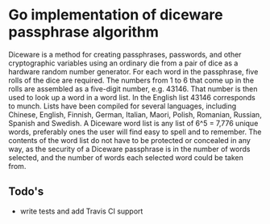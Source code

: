 # Go implementation of diceware passphrase algorithm

Diceware is a method for creating passphrases, passwords, and other cryptographic variables using an ordinary die from a pair of dice as a hardware random number generator. For each word in the passphrase, five rolls of the dice are required. The numbers from 1 to 6 that come up in the rolls are assembled as a five-digit number, e.g. 43146. That number is then used to look up a word in a word list. In the English list 43146 corresponds to munch. Lists have been compiled for several languages, including Chinese, English, Finnish, German, Italian, Maori, Polish, Romanian, Russian, Spanish and Swedish. A Diceware word list is any list of 6^5 = 7,776 unique words, preferably ones the user will find easy to spell and to remember. The contents of the word list do not have to be protected or concealed in any way, as the security of a Diceware passphrase is in the number of words selected, and the number of words each selected word could be taken from.

## Todo's

- write tests and add Travis CI support
